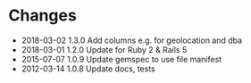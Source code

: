 # Changes

* 2018-03-02 1.3.0 Add columns e.g. for geolocation and dba
* 2018-03-01 1.2.0 Update for Ruby 2 & Rails 5
* 2015-07-07 1.0.9 Update gemspec to use file manifest
* 2012-03-14 1.0.8 Update docs, tests
